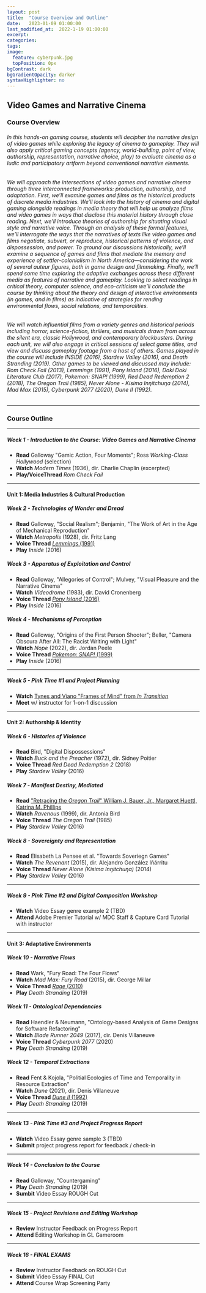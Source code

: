 ```yaml
---
layout: post
title:  "Course Overview and Outline"
date:   2023-01-09 01:00:00
last_modified_at:  2022-1-19 01:00:00
excerpt: 
categories: 
tags:  
image:
  feature: cyberpunk.jpg
  topPosition: 0px
bgContrast: dark
bgGradientOpacity: darker
syntaxHighlighter: no
---
```

## Video Games and Narrative Cinema

### Course Overview

###### In this hands-on gaming course, students will decipher the narrative design of video games while exploring the legacy of cinema to gameplay. They will also apply critical gaming concepts (agency, world-building, point of view, authorship, representation, narrative choice, play) to evaluate cinema as a ludic and participatory artform beyond conventional narrative elements. 

###### We will approach the intersections of video games and narrative cinema through three interconnected frameworks: production, authorship, and adaptation. First, we’ll examine games and films as the historical products of discrete media industries. We’ll look into the history of cinema and digital gaming alongside readings in media theory that will help us analyze films and video games in ways that disclose this material history through close reading. Next, we’ll introduce theories of authorship for situating visual style and narrative voice. Through an analysis of these formal features, we’ll interrogate the ways that the narratives of texts like video games and films negotiate, subvert, or reproduce, historical patterns of violence, and dispossession, and power. To ground our discussions historically, we’ll examine a sequence of games and films that mediate the memory and experience of settler-colonialism in North America—considering the work of several auteur figures, both in game design and filmmaking. Finally, we’ll spend some time exploring the adaptive exchanges across these different media as features of narrative and gameplay. Looking to select readings in critical theory, computer science, and eco-criticism we’ll conclude the course by thinking about the theory and design of interactive environments (in games, and in films) as indicative of strategies for rending environmental flows, social relations, and temporalities.

###### We will watch influential films from a variety genres and historical periods including horror, science-fiction, thrillers, and musicals drawn from across the silent era, classic Hollywood, and contemporary blockbusters. During each unit, we will also engage in critical sessions of select game titles, and view and discuss gameplay footage from a host of others. Games played in the course will include *INSIDE* (2016), *Stardew Valley* (2016), and *Death Stranding* (2019). Other games to be viewed and discussed may include: *Rom Check Fail* (2013), *Lemmings* (1991), *Pony Island* (2016), *Doki Doki Literature Club* (2017), *Pokemon: SNAP!* (1999), *Red Dead Redemption 2* (2018), *The Oregon Trail* (1985), *Never Alone - Kisima Inŋitchuŋa* (2014), *Mad Max* (2015), *Cyberpunk 2077* (2020), *Dune II* (1992).

---

### Course Outline

---

##### **Week 1 - Introduction to the Course: Video Games and Narrative Cinema**

- **Read** Galloway "Gamic Action, Four Moments"; Ross *Working-Class Hollywood* (selection)
- **Watch** *Modern Times* (1936), dir. Charlie Chaplin (excerpted)
- **Play/VoiceThread** *Rom Check Fail*

---

#### Unit 1: Media Industries & Cultural Production

##### **Week 2 - Technologies of Wonder and Dread**

- **Read** Galloway, "Social Realism"; Benjamin, "The Work of Art in the Age of Mechanical Reproduction"
- **Watch** *Metropolis* (1928), dir. Fritz Lang
- **Voice Thread** [*Lemmings* (1991)](https://www.youtube.com/watch?v=xB94GO6KYeg)
- **Play** *Inside* (2016)

##### **Week 3 - Apparatus of Exploitation and Control**
- **Read** Galloway, "Allegories of Control"; Mulvey, "Visual Pleasure and the Narrative Cinema"
- **Watch** *Videodrome* (1983), dir. David Cronenberg
- **Voice Thread** [*Pony Island* (2016)](https://www.youtube.com/watch?v=xwZGarhGBgc)
- **Play** *Inside* (2016)

##### **Week 4 - Mechanisms of Perception**
- **Read** Galloway, "Origins of the First Person Shooter"; Beller, "Camera Obscura After All: The Racist Writing with Light"
- **Watch** *Nope* (2022), dir. Jordan Peele
- **Voice Thread** [*Pokemon: SNAP!* (1999)](https://www.youtube.com/watch?v=rVvqqJGEeHc)
- **Play** *Inside* (2016)

---

##### **Week 5 - Pink Time #1 and Project Planning**
- **Watch** [Tynes and Viano "Frames of Mind" from *In Transition*](http://mediacommons.org/intransition/2015/03/12/frames-mind)
- **Meet** w/ instructor for 1-on-1 discussion

---

#### Unit 2: Authorship & Identity

##### **Week 6 - Histories of Violence** 
- **Read** Bird, "Digital Dispossessions"
- **Watch** *Buck and the Preacher* (1972), dir. Sidney Poitier
- **Voice Thread** *Red Dead Redemption 2* (2018)
- **Play** *Stardew Valley* (2016)

##### **Week 7 - Manifest Destiny, Mediated** 
- **Read** ["Retracing the *Oregon Trail*" William J. Bauer, Jr., Margaret Huettl, Katrina M. Phillips](https://online.ucpress.edu/ch/article-abstract/99/3/53/189887/Retracing-The-Oregon-Trail)
- **Watch** *Ravenous* (1999), dir. Antonia Bird
- **Voice Thread** *The Oregon Trail* (1985)
- **Play** *Stardew Valley* (2016)

##### **Week 8 - Sovereignty and Representation** 
- **Read** Elisabeth La Pensee et al. "Towards Soveriegn Games"
- **Watch** *The Revenant* (2015), dir. Alejandro González Iñárritu
- **Voice Thread** *Never Alone (Kisima Inŋitchuŋa)* (2014)
- **Play** *Stardew Valley* (2016)

---

##### **Week 9 - Pink Time #2 and Digital Composition Workshop** 
- **Watch** Video Essay genre example 2 (TBD)
- **Attend** Adobe Premier Tutorial w/ MDC Staff & Capture Card Tutorial with instructor

---

#### Unit 3: Adaptative Environments

##### **Week 10 - Narrative Flows**
- **Read** Wark, "Fury Road: The Four Flows"
- **Watch** *Mad Max: Fury Road* (2015), dir. George Millar 
- **Voice Thread** [*Rage* (2010)](https://www.youtube.com/watch?v=GcdUFAphJKc)
- **Play** *Death Stranding* (2019)

##### **Week 11 - Ontological Dependencies**
- **Read** Haendler & Neumann, "Ontology-based Analysis of Game Designs for Software Refactoring"
- **Watch** *Blade Runner 2049* (2017), dir. Denis Villaneuve
- **Voice Thread** *Cyberpunk 2077* (2020)
- **Play** *Death Stranding* (2019)

##### **Week 12 - Temporal Extractions**
- **Read** Fent & Kojola, "Politial Ecologies of Time and Temporality in Resource Extraction"
- **Watch** *Dune* (2021), dir. Denis Villaneuve
- **Voice Thread** [*Dune II* (1992)](https://www.youtube.com/watch?v=gOscXf0Fpmk)
- **Play** *Death Stranding* (2019)

---

##### **Week 13 - Pink Time #3 and Project Progress Report** 
- **Watch** Video Essay genre sample 3 (TBD)
- **Submit** project progress report for feedback / check-in

---

##### **Week 14 - Conclusion to the Course**
- **Read** Galloway, "Countergaming"
- **Play** *Death Stranding* (2019)
- **Sumbit** Video Essay ROUGH Cut

---

##### **Week 15 - Project Revisions and Editing Workshop**
- **Review** Instructor Feedback on Progress Report 
- **Attend** Editing Workshop in GL Gameroom

---

##### **Week 16 - FINAL EXAMS**
- **Review** Instructor Feedback on ROUGH Cut
- **Submit** Video Essay FINAL Cut
- **Attend** Course Wrap Screening Party

